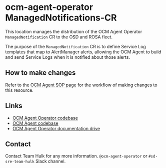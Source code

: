 # ocm-agent-operator ManagedNotifications-CR

This location manages the distribution of the OCM Agent Operator `ManagedNotification` CR to the OSD and ROSA fleet.

The purpose of the `ManagedNotification` CR is to define Service Log templates that map to AlertManager alerts, allowing the OCM Agent to build and send Service Logs when it is notified about those alerts.

## How to make changes

Refer to the [OCM Agent SOP page](https://github.com/openshift/ops-sop/tree/master/v4/knowledge_base/ocm-agent.md) for the workflow of making changes to this resource.

## Links

- [OCM Agent Operator codebase](https://github.com/openshift/ocm-agent-operator)
- [OCM Agent codebase](https://github.com/openshift/ocm-agent)
- [OCM Agent Operator documentation drive](https://drive.google.com/drive/folders/1TsWeNHGDvyZJTtnmipFPrf8lx3SMhaat?usp=sharing)

## Contact

Contact Team Hulk for any more information.
`@ocm-agent-operator` or `#sd-sre-team-hulk` Slack channel.
